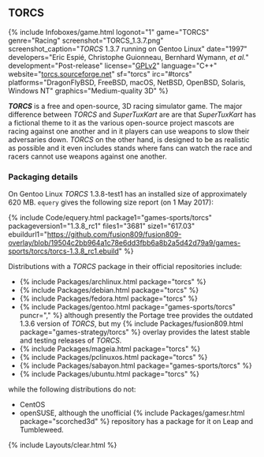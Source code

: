 ## TORCS
{% include Infoboxes/game.html logonot="1" game="TORCS" genre="Racing" screenshot="TORCS_1.3.7.png" screenshot_caption="<i>TORCS</i> 1.3.7 running on Gentoo Linux" date="1997" developers="Eric Espié, Christophe Guionneau, Bernhard Wymann, <i>et al.</i>" development="Post-release" license="<a href='http://torcs.cvs.sourceforge.net/viewvc/torcs/torcs/torcs/COPYING' link='_blank'>GPLv2</a>" language="C++" website="<a href='http://torcs.sourceforge.net/' link='_blank'>torcs.sourceforge.net</a>" sf="torcs" irc="#torcs" platforms="DragonFlyBSD, FreeBSD, macOS, NetBSD, OpenBSD, Solaris, Windows NT" graphics="Medium-quality 3D" %}

***TORCS*** is a free and open-source, 3D racing simulator game. The major difference between *TORCS* and *SuperTuxKart* are are that *SuperTuxKart* has a fictional theme to it as the various open-source project mascots are racing against one another and in it players can use weapons to slow their adversaries down. *TORCS* on the other hand, is designed to be as realistic as possible and it even includes stands where fans can watch the race and racers cannot use weapons against one another. 

### Packaging details
On Gentoo Linux *TORCS* 1.3.8-test1 has an installed size of approximately 620 MB. `equery` gives the following size report (on 1 May 2017):

{% include Code/equery.html package1="games-sports/torcs" packageversion1="1.3.8_rc1" files1="3681" size1="617.03" ebuildurl1="https://github.com/fusion809/fusion809-overlay/blob/19504c2bb964a1c78e6dd3fbb6a8b2a5d42d79a9/games-sports/torcs/torcs-1.3.8_rc1.ebuild" %}

Distributions with a *TORCS* package in their official repositories include:

* {% include Packages/archlinux.html package="torcs" %}
* {% include Packages/debian.html package="torcs" %}
* {% include Packages/fedora.html package="torcs" %}
* {% include Packages/gentoo.html package="games-sports/torcs" puncr="," %} although presently the Portage tree provides the outdated 1.3.6 version of *TORCS*, but my {% include Packages/fusion809.html package="games-strategy/torcs" %} overlay provides the latest stable and testing releases of *TORCS*.
* {% include Packages/mageia.html package="torcs" %}
* {% include Packages/pclinuxos.html package="torcs" %}
* {% include Packages/sabayon.html package="games-sports/torcs" %}
* {% include Packages/ubuntu.html package="torcs" %}

while the following distributions do not:

* CentOS
* openSUSE, although the unofficial {% include Packages/gamesr.html package="scorched3d" %} repository has a package for it on Leap and Tumbleweed.

{% include Layouts/clear.html %}

